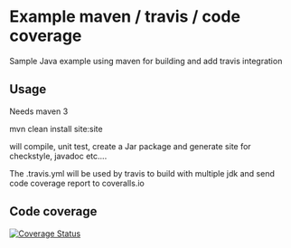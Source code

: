 # Example maven / travis / code coverage

Sample Java example using maven for building and add travis integration

## Usage

Needs maven 3

mvn clean install site:site

will compile, unit test, create a Jar package and generate site for checkstyle, javadoc etc....

The .travis.yml will be used by travis to build with multiple jdk and send code coverage report to coveralls.io

## Code coverage

[![Coverage Status](https://coveralls.io/repos/osallou/maven-example-travis/badge.svg?branch=master&service=github)](https://coveralls.io/github/osallou/maven-example-travis?branch=master)